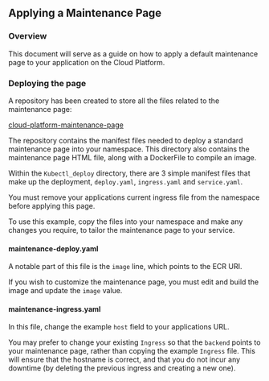 ## Applying a Maintenance Page

### Overview

This document will serve as a guide on how to apply a default
maintenance page to your application on the Cloud Platform.

### Deploying the page

A repository has been created to store all the files related to the
maintenance page:

[cloud-platform-maintenance-page](https://github.com/ministryofjustice/cloud-platform-maintenance-page)

The repository contains the manifest files needed to deploy a
standard maintenance page into your namespace. This directory also
contains the maintenance page HTML file, along with a DockerFile
to compile an image.

Within the `Kubectl_deploy` directory, there are 3 simple manifest
files that make up the deployment, `deploy.yaml`, `ingress.yaml`
and `service.yaml`.

You must remove your applications current ingress file from the
namespace before applying this page.

To use this example, copy the files into your namespace and make
any changes you require, to tailor the maintenance page to your
service.

#### maintenance-deploy.yaml

A notable part of this file is the `image` line, which points to
the ECR URI.

If you wish to customize the maintenance page, you must edit and
build the image and update the `image` value.

#### maintenance-ingress.yaml

In this file, change the example `host` field to your applications
URL.

You may prefer to change your existing `Ingress` so that the `backend`
points to your maintenance page, rather than copying the example
`Ingress` file. This will ensure that the hostname is correct, and
that you do not incur any downtime (by deleting the previous ingress
and creating a new one).

